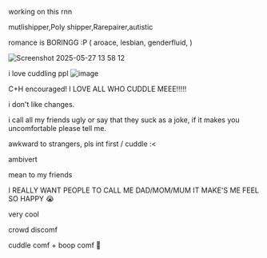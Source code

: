 working on this rnn

mutlishipper,Poly shipper,Rarepairer,autistic

romance is BORINGG :P ( aroace, lesbian, genderfluid, )

![Screenshot 2025-05-27 13 58 12](https://github.com/user-attachments/assets/3977efe7-6797-4a0b-852b-64ab104cc436)

i love cuddling ppl ![image](https://github.com/user-attachments/assets/371ca5ca-c7ae-4499-bfad-37bb2177cff5)


C+H encouraged! I LOVE ALL WHO CUDDLE MEEE!!!!!

i don't like changes.

i call all my friends ugly or say that they suck as a joke, if it makes you uncomfortable please tell me.

awkward to strangers, pls int first / cuddle :<

ambivert

mean to my friends

I REALLY WANT PEOPLE TO CALL ME DAD/MOM/MUM IT MAKE'S ME FEEL SO HAPPY :sob:

very cool

crowd discomf

cuddle comf + boop comf 💟

